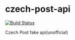 # czech-post-api

[![Build Status](https://travis-ci.org/Salamek/czech-post-api.svg?branch=master)](https://travis-ci.org/Salamek/czech-post-api)


Czech Post fake api(unofficial)
